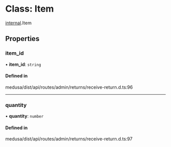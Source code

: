 # Class: Item

[internal](../modules/internal-24.md).Item

## Properties

### item\_id

• **item\_id**: `string`

#### Defined in

medusa/dist/api/routes/admin/returns/receive-return.d.ts:96

___

### quantity

• **quantity**: `number`

#### Defined in

medusa/dist/api/routes/admin/returns/receive-return.d.ts:97
